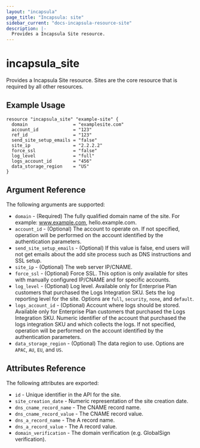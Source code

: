 ```yaml
---
layout: "incapsula"
page_title: "Incapsula: site"
sidebar_current: "docs-incapsula-resource-site"
description: |-
  Provides a Incapsula Site resource.
---
```


# incapsula_site

Provides a Incapsula Site resource. 
Sites are the core resource that is required by all other resources.

## Example Usage

```hcl
resource "incapsula_site" "example-site" {
  domain                 = "examplesite.com"
  account_id             = "123"
  ref_id                 = "123"
  send_site_setup_emails = "false"
  site_ip                = "2.2.2.2"
  force_ssl              = "false"
  log_level              = "full"
  logs_account_id        = "456"
  data_storage_region    = "US"
}
```

## Argument Reference

The following arguments are supported:

* `domain` - (Required) The fully qualified domain name of the site. For example: www.example.com, hello.example.com.
* `account_id` - (Optional) The account to operate on. If not specified, operation will be performed on the account identified by the authentication parameters.
* `send_site_setup_emails` - (Optional) If this value is false, end users will not get emails about the add site process such as DNS instructions and SSL setup.
* `site_ip` - (Optional) The web server IP/CNAME.
* `force_ssl` - (Optional) Force SSL. This option is only available for sites with manually configured IP/CNAME and for specific accounts.
* `log_level` - (Optional) Log level. Available only for Enterprise Plan customers that purchased the Logs Integration SKU. Sets the log reporting level for the site. Options are `full`, `security`, `none`, and `default`.
* `logs_account_id` - (Optional) Account where logs should be stored. Available only for Enterprise Plan customers that purchased the Logs Integration SKU. Numeric identifier of the account that purchased the logs integration SKU and which collects the logs. If not specified, operation will be performed on the account identified by the authentication parameters.
* `data_storage_region` - (Optional) The data region to use. Options are `APAC`, `AU`, `EU`, and `US`.

## Attributes Reference

The following attributes are exported:

* `id` - Unique identifier in the API for the site.
* `site_creation_date` - Numeric representation of the site creation date.
* `dns_cname_record_name` - The CNAME record name.
* `dns_cname_record_value` - The CNAME record value.
* `dns_a_record_name` - The A record name.
* `dns_a_record_value` - The A record value.
* `domain_verification` - The domain verification (e.g. GlobalSign verification).
